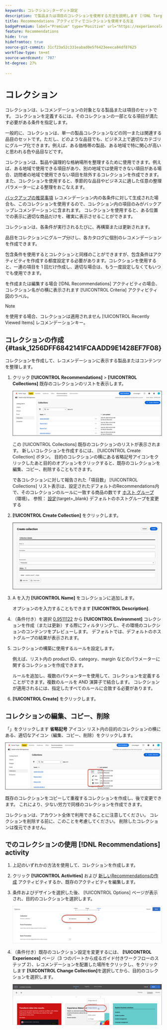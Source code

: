 ```yaml
---
keywords: コレクション;ターゲット設定
description: で製品または項目のコレクションを使用する方法を説明します [!DNL Target Recommendations].
title: Recommendations アクティビティでコレクションを使用する方法
badgePremium: label="Premium" type="Positive" url="https://experienceleague.adobe.com/docs/target/using/introduction/intro.html?lang=ja#premium newtab=true" tooltip="Target Premium に含まれる機能を確認してください。"
feature: Recommendations
hide: true
hidefromtoc: true
source-git-commit: 31cf23a52c331eabad0e5f6423eeeca84df87625
workflow-type: tm+mt
source-wordcount: '707'
ht-degree: 27%

---
```


# コレクション

コレクションは、レコメンデーションの対象となる製品または項目のセットです。 コレクションを定義するには、そのコレクションの一部となる項目が満たす必要がある条件を指定します。

一般的に、コレクションは、単一の製品コレクションなどの同一または関連する品目のセットです。ただし、どのような品目でも、ビジネス上で適切なカテゴリにグループ化できます。例えば、ある価格帯の製品、ある地域で特に関心が高いと思われる色や品目などです。

コレクションは、製品や論理的な格納場所を整理するために使用できます。例えば、ある地域で使用できる項目があり、別の地域では使用できない項目がある場合、訪問者の地域で使用できない項目を除外するコレクションを作成できます。 また、コレクションを使用すると、季節的な品目やビジネスに適した任意の整理パラメーターによる整理をおこなえます。

[バックアップの推奨事項](/help/main/c-recommendations/c-algorithms/backup-recs.md) レコメンデーション内の各条件に対して生成された場合も、このコレクションを使用するので、コレクション内の項目のみがバックアップレコメンデーションに含まれます。 コレクションを使用すると、ある位置での表示に適切な商品だけを、確実に表示させることができます。

コレクションは、各条件が実行されるたびに、再構築または更新されます。

品目をコレクションにグループ分けし、各カタログに個別のレコメンデーションを作成できます。

包含条件を使用するとコレクションと同様のことができますが、包含条件はアクティビティを作成する都度設定する必要があります。コレクションを使用すると、一連の項目を 1 回だけ作成し、適切な場合は、もう一度設定しなくてもいつでも使用できます。

を作成または編集する場合 [!DNL Recommendations] アクティビティの場合、コレクション名がの横に表示されます [!UICONTROL Criteria] アクティビティ図のラベル。

>[!NOTE]
>
>を使用する場合、コレクションは適用されません [!UICONTROL Recently Viewed Items] レコメンデーションキー。

## コレクションの作成 {#task_1256DFF6842141FCAADD9E1428EF7F08}

コレクションを作成して、レコメンデーションに表示する製品またはコンテンツを整理します。

1. クリック **[!UICONTROL Recommendations]** > **[!UICONTROL Collections]** 既存のコレクションのリストを表示します。

   ![コレクションリスト](assets/collections-list.png)

   この [!UICONTROL Collections] 既存のコレクションのリストが表示されます。 新しいコレクションを作成するには、 [!UICONTROL Create Collection] ボタン。 目的のコレクションの横にある省略記号アイコンをクリックしたあと目的のオプションをクリックすると、既存のコレクションを編集、コピー、削除することもできます。

   で各コレクションに対して報告された「項目数」 [!UICONTROL Collections] リスト表示は、設定されたデフォルトのRecommendations内で、そのコレクションのルールに一致する商品の数です [ホスト グループ](/help/main/administrating-target/hosts.md) （環境）。 参照： [設定](https://experienceleague.adobe.com/docs/target-dev/developer/recommendations.html){target=_blank} デフォルトのホストグループを変更する

1. **[!UICONTROL Create Collection]** をクリックします。

   ![コレクションの作成](/help/main/c-recommendations/c-products/assets/create-collection.png)

1. A を入力 **[!UICONTROL Name]** をコレクションに追加します。

   オプションのを入力することもできます **[!UICONTROL Description]**.

1. （条件付き）を選択 [0.9511122](/help/main/administrating-target/environments.md) から **[!UICONTROL Environment]** コレクションを作成（または更新）する際にフィルタリングし、その環境のコレクションのコンテンツをプレビューします。 デフォルトでは、デフォルトのホストグループの結果が表示されます。

1. コレクションの構築に使用するルールを設定します。

   例えば、リスト内の product ID、category、margin などのパラメーターに関するコレクションを作成できます。

   ルールを追加し、複数のパラメーターを使用して、コレクションを定義することができます。複数のルールを AND 演算子で結合します。 コレクションが適用されるには、指定したすべてのルールに合致する必要があります。

1. **[!UICONTROL Create]** をクリックします。

<!-- ## Create a collection using [!UICONTROL Advanced Search]

You can also create collections using [!UICONTROL Advanced Search] on the [Catalog Search](/help/main/c-recommendations/c-products/catalog-search.md#save-as) page ([!UICONTROL Recommendations] > [!UICONTROL Catalog Search] > [!UICONTROL Advanced Search]). 

![Save as dialog](/help/main/c-recommendations/c-products/assets/save-as.png)

After creating a search using "id > contains," for example, you can then click [!UICONTROL Save As] > [!UICONTROL Collection].

>[!IMPORTANT]
>
>The [!UICONTROL Advanced Search] functionality is case-insensitive; however, products returned at the time of delivery are based on case-sensitive search. This mismatch might lead to confusion. Ensure that you consider case-sensitivity when you create collections based on results using the [!UICONTROL Advanced Search] functionality. For example, if you perform a search for "Holiday," that initial search lists results containing "Holiday" and "holiday." If you then create a catalog with the intent to return products containing "holiday," only products containing "holiday" are returned. Products containing "Holiday" are not returned. -->

## コレクションの編集、コピー、削除

「」をクリックします **省略記号** アイコン リスト内の目的のコレクションの横にある、適切なアイコン（編集、コピー、削除）をクリックします。

![ホバーアイコン：編集、コピー、削除](/help/main/c-recommendations/c-products/assets/hover-icons-new.png)

既存のコレクションをコピーして重複するコレクションを作成し、後で変更できます。 これにより、少ない労力で同様のコレクションを作成できます。

コレクションは、アカウント全体で利用できることに注意してください。 コレクションを削除する前に、このことを考慮してください。 削除したコレクションは復元できません。

## でのコレクションの使用 [!DNL Recommendations] activity

1. 上記のいずれかの方法を使用して、コレクションを作成します。

1. クリック **[!UICONTROL Activities]** および [新しいRecommendationsの作成](/help/main/c-recommendations/t-create-recs-activity/create-recs-activity.md) アクティビティするか、既存のアクティビティを編集します。

1. 条件およびデザインを選択した後、 [!UICONTROL Options] ページが表示され、目的のコレクションを選択します。

   ![コレクションオプションを選択](/help/main/c-recommendations/c-products/assets/choose-collection.png)

1. （条件付き）既存のコレクション設定を変更するには、 **[!UICONTROL Experiences]** ページ（3 つのパートから成るガイド付きワークフローのステップ 2）、レコメンデーションを配置した場所をクリックし、をクリックします **[!UICONTROL Change Collection]**&#x200B;を選択してから、目的のコレクションを選択します。

   ![コレクション オプションを変更](/help/main/c-recommendations/c-products/assets/change-collection.png)
